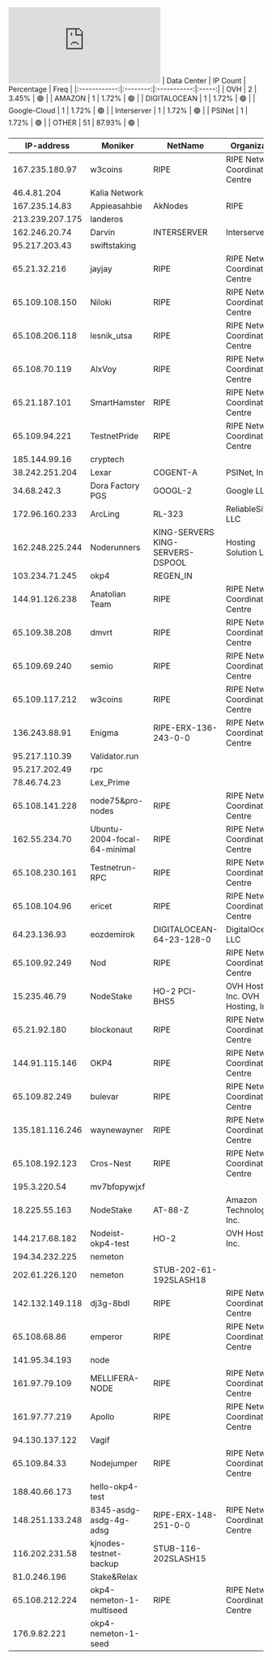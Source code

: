 ![Diagramm](https://github.com/obajay/StateSync-snapshots/blob/main/Projects/OKP4/1/README.md)
| Data Center | IP Count | Percentage | Freq |
|:------------:|:--------:|:-----------:|:-----:|
| OVH | 2 | 3.45% | 🟢 |
| AMAZON | 1 | 1.72% | 🟢 |
| DIGITALOCEAN | 1 | 1.72% | 🟢 |
| Google-Cloud | 1 | 1.72% | 🟢 |
| Interserver | 1 | 1.72% | 🟢 |
| PSINet | 1 | 1.72% | 🟢 |
| OTHER | 51 | 87.93% | 🟢 |

<!-- START_TABLE -->
| IP-address | Moniker | NetName | Organization |
|-------------|-------------|-------------|-------------|
| 167.235.180.97 | w3coins | RIPE | RIPE Network Coordination Centre |
| 46.4.81.204 | Kalia Network |  |  |
| 167.235.14.83 | Appieasahbie | AkNodes | RIPE | RIPE Network Coordination Centre |
| 213.239.207.175 | landeros |  |  |
| 162.246.20.74 | Darvin | INTERSERVER | Interserver, Inc |
| 95.217.203.43 | swiftstaking |  |  |
| 65.21.32.216 | jayjay | RIPE | RIPE Network Coordination Centre |
| 65.109.108.150 | Niloki | RIPE | RIPE Network Coordination Centre |
| 65.108.206.118 | lesnik_utsa | RIPE | RIPE Network Coordination Centre |
| 65.108.70.119 | AlxVoy | RIPE | RIPE Network Coordination Centre |
| 65.21.187.101 | SmartHamster | RIPE | RIPE Network Coordination Centre |
| 65.109.94.221 | TestnetPride | RIPE | RIPE Network Coordination Centre |
| 185.144.99.16 | cryptech |  |  |
| 38.242.251.204 | Lexar | COGENT-A | PSINet, Inc. |
| 34.68.242.3 | Dora Factory PGS | GOOGL-2 | Google LLC |
| 172.96.160.233 | ArcLing | RL-323 | ReliableSite.Net LLC |
| 162.248.225.244 | Noderunners | KING-SERVERS KING-SERVERS-DSPOOL | Hosting Solution Ltd. |
| 103.234.71.245 | okp4 | REGEN_IN |  |
| 144.91.126.238 | Anatolian Team | RIPE | RIPE Network Coordination Centre |
| 65.109.38.208 | dmvrt | RIPE | RIPE Network Coordination Centre |
| 65.109.69.240 | semio | RIPE | RIPE Network Coordination Centre |
| 65.109.117.212 | w3coins | RIPE | RIPE Network Coordination Centre |
| 136.243.88.91 | Enigma | RIPE-ERX-136-243-0-0 | RIPE Network Coordination Centre |
| 95.217.110.39 | Validator.run |  |  |
| 95.217.202.49 | rpc |  |  |
| 78.46.74.23 | Lex_Prime |  |  |
| 65.108.141.228 | node75&pro-nodes | RIPE | RIPE Network Coordination Centre |
| 162.55.234.70 | Ubuntu-2004-focal-64-minimal | RIPE | RIPE Network Coordination Centre |
| 65.108.230.161 | Testnetrun-RPC | RIPE | RIPE Network Coordination Centre |
| 65.108.104.96 | ericet | RIPE | RIPE Network Coordination Centre |
| 64.23.136.93 | eozdemirok | DIGITALOCEAN-64-23-128-0 | DigitalOcean, LLC |
| 65.109.92.249 | Nod | RIPE | RIPE Network Coordination Centre |
| 15.235.46.79 | NodeStake | HO-2 PCI-BHS5 | OVH Hosting, Inc. OVH Hosting, Inc. |
| 65.21.92.180 | blockonaut | RIPE | RIPE Network Coordination Centre |
| 144.91.115.146 | OKP4 | RIPE | RIPE Network Coordination Centre |
| 65.109.82.249 | bulevar | RIPE | RIPE Network Coordination Centre |
| 135.181.116.246 | waynewayner | RIPE | RIPE Network Coordination Centre |
| 65.108.192.123 | Cros-Nest | RIPE | RIPE Network Coordination Centre |
| 195.3.220.54 | mv7bfopywjxf |  |  |
| 18.225.55.163 | NodeStake | AT-88-Z | Amazon Technologies Inc. |
| 144.217.68.182 | Nodeist-okp4-test | HO-2 | OVH Hosting, Inc. |
| 194.34.232.225 | nemeton |  |  |
| 202.61.226.120 | nemeton | STUB-202-61-192SLASH18 |  |
| 142.132.149.118 | dj3g-8bdl | RIPE | RIPE Network Coordination Centre |
| 65.108.68.86 | emperor | RIPE | RIPE Network Coordination Centre |
| 141.95.34.193 | node |  |  |
| 161.97.79.109 | MELLIFERA-NODE | RIPE | RIPE Network Coordination Centre |
| 161.97.77.219 | Apollo | RIPE | RIPE Network Coordination Centre |
| 94.130.137.122 | Vagif |  |  |
| 65.109.84.33 | Nodejumper | RIPE | RIPE Network Coordination Centre |
| 188.40.66.173 | hello-okp4-test |  |  |
| 148.251.133.248 | 8345-asdg-asdg-4g-adsg | RIPE-ERX-148-251-0-0 | RIPE Network Coordination Centre |
| 116.202.231.58 | kjnodes-testnet-backup | STUB-116-202SLASH15 |  |
| 81.0.246.196 | Stake&Relax |  |  |
| 65.108.212.224 | okp4-nemeton-1-multiseed | RIPE | RIPE Network Coordination Centre |
| 176.9.82.221 | okp4-nemeton-1-seed |  |  |

<!-- END_TABLE -->